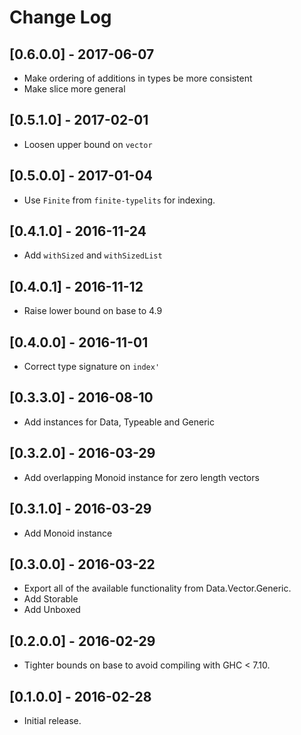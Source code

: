 # Change Log

## [0.6.0.0] - 2017-06-07
- Make ordering of additions in types be more consistent
- Make slice more general

## [0.5.1.0] - 2017-02-01
- Loosen upper bound on `vector`

## [0.5.0.0] - 2017-01-04
- Use `Finite` from `finite-typelits` for indexing.

## [0.4.1.0] - 2016-11-24
- Add `withSized` and `withSizedList`

## [0.4.0.1] - 2016-11-12
- Raise lower bound on base to 4.9

## [0.4.0.0] - 2016-11-01
- Correct type signature on `index'`

## [0.3.3.0] - 2016-08-10
- Add instances for Data, Typeable and Generic

## [0.3.2.0] - 2016-03-29
- Add overlapping Monoid instance for zero length vectors

## [0.3.1.0] - 2016-03-29
- Add Monoid instance

## [0.3.0.0] - 2016-03-22
- Export all of the available functionality from Data.Vector.Generic.
- Add Storable
- Add Unboxed

## [0.2.0.0] - 2016-02-29
- Tighter bounds on base to avoid compiling with GHC < 7.10.

## [0.1.0.0] - 2016-02-28
- Initial release.
